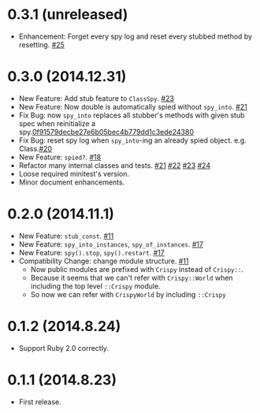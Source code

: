 # 0.3.1 (unreleased)

- Enhancement: Forget every spy log and reset every stubbed method by resetting. [#25](https://github.com/igrep/crispy/pull/25)

# 0.3.0 (2014.12.31)

- New Feature: Add stub feature to `ClassSpy`. [#23](https://github.com/igrep/crispy/pull/23)
- New Feature: Now double is automatically spied without `spy_into`. [#21](https://github.com/igrep/crispy/pull/21)
- Fix Bug: now `spy_into` replaces all stubber's methods with given stub spec when reinitialize a spy.[0f91579decbe27e6b05bec4b779dd1c3ede24380](https://github.com/igrep/crispy/commit/0f91579decbe27e6b05bec4b779dd1c3ede24380)
- Fix Bug: reset spy log when `spy_into`-ing an already spied object. e.g. Class.[#20](https://github.com/igrep/crispy/pull/20)
- New Feature: `spied?`. [#18](https://github.com/igrep/crispy/pull/18)
- Refactor many internal classes and tests. [#21](https://github.com/igrep/crispy/pull/21) [#22](https://github.com/igrep/crispy/pull/22) [#23](https://github.com/igrep/crispy/pull/23) [#24](https://github.com/igrep/crispy/pull/24)
- Loose required minitest's version.
- Minor document enhancements.

# 0.2.0 (2014.11.1)

- New Feature: `stub_const`. [#11](https://github.com/igrep/crispy/pull/11)
- New Feature: `spy_into_instances`, `spy_of_instances`. [#17](https://github.com/igrep/crispy/pull/17)
- New Feature: `spy().stop`, `spy().restart`. [#17](https://github.com/igrep/crispy/pull/17)
- Compatibility Change: change module structure. [#11](https://github.com/igrep/crispy/pull/11)
    - Now public modules are prefixed with `Crispy` instead of `Crispy::`.
    - Because it seems that we can't refer with `Crispy::World` when including the top level `::Crispy` module.
    - So now we can refer with `CrispyWorld` by including `::Crispy`

# 0.1.2 (2014.8.24)

- Support Ruby 2.0 correctly.

# 0.1.1 (2014.8.23)

- First release.
